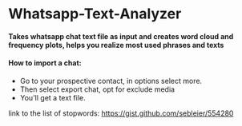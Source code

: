 # Whatsapp-Text-Analyzer

#### Takes whatsapp chat text file as input and creates word cloud and frequency plots, helps you realize most used phrases and texts

#### How to import a chat:
* Go to your prospective contact, in options select more.
* Then select export chat, opt for exclude media
* You'll get a text file.

link to the list of stopwords: https://gist.github.com/sebleier/554280
